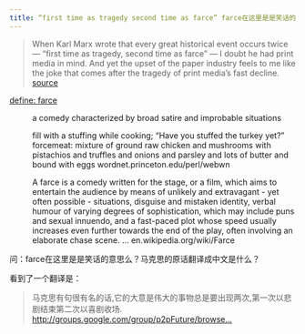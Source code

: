 ```yaml
---
title: “first time as tragedy second time as farce” farce在这里是是笑话的意思么 马克思的原话翻译成中文是什么
---
```


<blockquote>
  <p>When Karl Marx wrote that every great historical event occurs twice &#8212; &#8220;first time as tragedy, second time as farce&#8221; &#8212; I doubt he had print media in mind. And yet the upset of the paper industry feels to me like the joke that comes after the tragedy of print media&#8217;s fast decline. <a href="http://www.alternet.org/columnists/story/55162/">source</a></p>
</blockquote>

<dl>
<dt><a href="http://www.google.com/search?q=define%3Afarce">define: farce</a></dt>
<dd>
<p>a comedy characterized by broad satire and improbable situations</p>
</dd>

<dd>fill with a stuffing while cooking; &#8220;Have you stuffed the turkey yet?&#8221;</dd>

<dd>forcemeat: mixture of ground raw chicken and mushrooms with pistachios and truffles and onions and parsley and lots of butter and bound with eggs
wordnet.princeton.edu/perl/webwn</dd>

<dd>
<p>A farce is a comedy written for the stage, or a film, which aims to entertain the audience by means of unlikely and extravagant - yet often possible - situations, disguise and mistaken identity, verbal humour of varying degrees of sophistication, which may include puns and sexual innuendo, and a fast-paced plot whose speed usually increases even further towards the end of the play, often involving an elaborate chase scene. &#8230;
en.wikipedia.org/wiki/Farce</p>
</dd>
</dl>

<p>问：farce在这里是是笑话的意思么？马克思的原话翻译成中文是什么？</p>

<p>看到了一个翻译是：</p>

<blockquote>
  <p>马克思有句很有名的话,它的大意是伟大的事物总是要出现两次,第一次以悲剧结束第二次以喜剧收场.
  <a href="http://groups.google.com/group/p2pFuture/browse_thread/thread/a7e9eabd65aff377?hl=en">http://groups.google.com/group/p2pFuture/browse...</a></p>
</blockquote>

